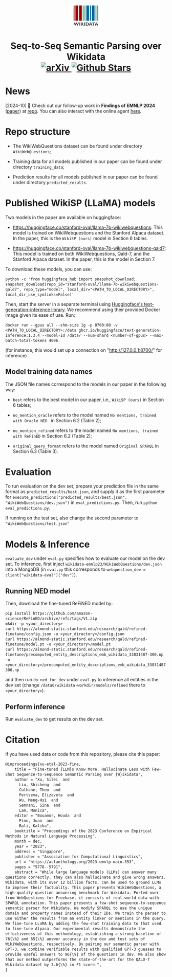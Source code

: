 <p align="center">
    <img src="./images/Wikidata-logo-en.svg" width="100px" alt="Wikidata" />
    <h1 align="center">
        <b>Seq-to-Seq Semantic Parsing over Wikidata</b>
        <br>
        <a href="https://arxiv.org/abs/2305.14202">
            <img src="https://img.shields.io/badge/cs.CL-2305.14202-b31b1b" alt="arXiv">
        </a>
        <a href="https://github.com/stanford-oval/wikidata-emnlp23/stargazers">
            <img src="https://img.shields.io/github/stars/stanford-oval/wikidata-emnlp23?style=social" alt="Github Stars">
        </a>
    </h1>
</p>

# News

[2024-10] 🚀 Check out our follow-up work in **Findings of EMNLP 2024** ([paper](https://arxiv.org/abs/2407.11417)) at [repo](https://github.com/stanford-oval/spinach). You can also interact with the online agent [here](https://spinach.genie.stanford.edu/).

# Repo structure

- The WikiWebQuestions dataset can be found under directory `WikiWebQuestions`;

- Training data for all models published in our paper can be found under directory `training_data`;

- Prediction results for all models published in our paper can be found under directory `predicted_results`.

# Published WikiSP (LLaMA) models

Two models in the paper are available on huggingface:

- https://huggingface.co/stanford-oval/llama-7b-wikiwebquestions: This model is trained on WikiWebquestions and the Stanford Alpaca dataset. In the paper, this is the `WikiSP (ours)` model in Section 6 tables.

- https://huggingface.co/stanford-oval/llama-7b-wikiwebquestions-qald7: This model is trained on both WikiWebquestions, Qald-7, and the Stanford Alpaca dataset. In the paper, this is the model in Section 7.

To download these models, you can use:

```
python -c 'from huggingface_hub import snapshot_download; snapshot_download(repo_id="stanford-oval/llama-7b-wikiwebquestions-qald7", repo_type="model", local_dir="<PATH_TO_LOCAL_DIRECTORY>", local_dir_use_symlinks=False)'
```

Then, start the server in a separate terminal using [Huggingface's text-generation-inference library](https://github.com/huggingface/text-generation-inference/). We recommend using their provided Docker image given its ease of use. Run:

```
docker run --gpus all --shm-size 1g -p 8700:80 -v <PATH_TO_LOCAL_DIRECTORY>:/data ghcr.io/huggingface/text-generation-inference:1.3.4 --model-id /data/ --num-shard <number-of-gpus> --max-batch-total-tokens 4096
```
(for instance, this would set up a connection on "http://127.0.0.1:8700/" for inference)

## Model training data names

The JSON file names correspond to the models in our paper in the following way:

- `best` refers to the best model in our paper, i.e., `WikiSP (ours)` in Section 6 tables;

- `no_mention_oracle` refers to the model named `No mentions, trained with Oracle NED ` in Section 6.2 (Table 2);

- `no_mention_refined` refers to the model named `No mentions, trained with ReFinED` in Section 6.2 (Table 2);

- `original_query_format` refers to the model named `Original SPARQL` in Section 6.3 (Table 3).

# Evaluation

To run evaluation on the dev set, prepare your prediction file in the same format as `predicted_results/best.json`, and supply it as the first parameter
for `execute_predictions("predicted_results/best.json", "WikiWebQuestions/dev.json")` in `eval_predictions.py`.
Then, run `python eval_predictions.py`.

If running on the test set, also change the second parameter to `"WikiWebQuestions/test.json"`

# Models & Inference

`evaluate_dev` under `eval.py` specifies how to evaluate our model on the dev set. To inference, first inject `wikidata-emnlp23/WikiWebQuestions/dev.json` into
a MongoDB (in `eval.py` this corresponds to `webquestion_dev = client["wikidata-eval"]["dev"]`).

## Running NED model

Then, download the fine-tuned ReFiNED model by:

```
pip install https://github.com/amazon-science/ReFinED/archive/refs/tags/V1.zip 
mkdir -p <your_directory>
curl https://almond-static.stanford.edu/research/qald/refined-finetune/config.json -o <your_directory>/config.json
curl https://almond-static.stanford.edu/research/qald/refined-finetune/model.pt -o <your_directory>/model.pt
curl https://almond-static.stanford.edu/research/qald/refined-finetune/precomputed_entity_descriptions_emb_wikidata_33831487-300.np -o <your_directory>/precomputed_entity_descriptions_emb_wikidata_33831487-300.np
```

and then run `do_ned_for_dev` under `eval.py` to inference all entities in the dev set (change `/data0/wikidata-workdir/models/refined` there to `<your_directory>`).

## Perform inference

Run `evaluate_dev` to get results on the dev set.

# Citation

If you have used data or code from this repository, please cite this paper:

```
@inproceedings{xu-etal-2023-fine,
    title = "Fine-tuned {LLM}s Know More, Hallucinate Less with Few-Shot Sequence-to-Sequence Semantic Parsing over {W}ikidata",
    author = "Xu, Silei  and
      Liu, Shicheng  and
      Culhane, Theo  and
      Pertseva, Elizaveta  and
      Wu, Meng-Hsi  and
      Semnani, Sina  and
      Lam, Monica",
    editor = "Bouamor, Houda  and
      Pino, Juan  and
      Bali, Kalika",
    booktitle = "Proceedings of the 2023 Conference on Empirical Methods in Natural Language Processing",
    month = dec,
    year = "2023",
    address = "Singapore",
    publisher = "Association for Computational Linguistics",
    url = "https://aclanthology.org/2023.emnlp-main.353",
    pages = "5778--5791",
    abstract = "While large language models (LLMs) can answer many questions correctly, they can also hallucinate and give wrong answers. Wikidata, with its over 12 billion facts, can be used to ground LLMs to improve their factuality. This paper presents WikiWebQuestions, a high-quality question answering benchmark for Wikidata. Ported over from WebQuestions for Freebase, it consists of real-world data with SPARQL annotation. This paper presents a few-shot sequence-to-sequence semantic parser for Wikidata. We modify SPARQL to use the unique domain and property names instead of their IDs. We train the parser to use either the results from an entity linker or mentions in the query. We fine-tune LLaMA by adding the few-shot training data to that used to fine-tune Alpaca. Our experimental results demonstrate the effectiveness of this methodology, establishing a strong baseline of 76{\%} and 65{\%} answer accuracy in the dev and test sets of WikiWebQuestions, respectively. By pairing our semantic parser with GPT-3, we combine verifiable results with qualified GPT-3 guesses to provide useful answers to 96{\%} of the questions in dev. We also show that our method outperforms the state-of-the-art for the QALD-7 Wikidata dataset by 3.6{\%} in F1 score.",
}
```

